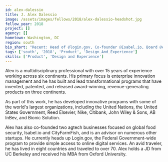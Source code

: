 ```yaml
---
id: alex-dalessio
title: J. Alex Dalessio
image: /assets/images/fellows/2018/alex-dalessio-headshot.jpg
fellow_year: 2018
project: []
agency: []
hometown: Washington, DC
region: south
bio_short: "Recent: Head of @login.gov, Co-founder @Isabel.io, Board @equalit.ie, Advisor @massivesci, Builder @Bionicsolution. Past: Led innovation in 5+ Fortune 500, JD from UC Berkeley, MBA from Oxford."
tags: ['south', '2018', 'Product', 'Design_And_Experience']
skills: ['Product', 'Design and Experience']
---
```


Alex is a multidisciplinary professional with over 15 years of experience working across six continents. His primary focus is enterprise innovation management and he has built and lead transformational programs that have invented, patented, and released award-winning, revenue-generating products on three continents.

As part of this work, he has developed innovative programs with some of the world's largest organizations, including the United Nations, the United States Government, Reed Elsevier, Nike, Citibank, John Wiley & Sons, AB InBev, and Bionic Solution.

Alex has also co-founded two agtech businesses focused on global food security, Isabel.io and CityFarmFish, and is an advisor on numerous other startups. He currently heads up Login.gov, the Federal Government-wide program to provide simple access to online digital services. An avid traveler, he has lived in eight countries and traveled to over 70. Alex holds a JD from UC Berkeley and received his MBA from Oxford University.
